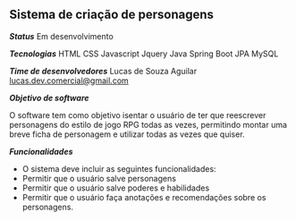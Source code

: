 ## Sistema de criação de personagens

***Status***
Em desenvolvimento

***Tecnologias***
HTML
CSS
Javascript
Jquery
Java
Spring Boot
JPA
MySQL

***Time de desenvolvedores***
Lucas de Souza Aguilar
lucas.dev.comercial@gmail.com

***Objetivo de software***

O software tem como objetivo isentar o usuário de ter que reescrever personagens do estilo de jogo RPG todas as vezes, permitindo montar uma breve ficha de personagem e utilizar todas as vezes que quiser.

***Funcionalidades***

- O sistema deve incluir as seguintes funcionalidades:
- Permitir que o usuário salve personagens
- Permitir que o usuário salve poderes e habilidades
- Permitir que o usuário faça anotações e recomendações sobre os personagens.
